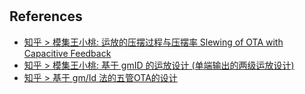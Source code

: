 # 


## References
- [知乎 > 模集王小桃: 运放的压摆过程与压摆率 Slewing of OTA with Capacitive Feedback](https://zhuanlan.zhihu.com/p/13230451810)
- [知乎 > 模集王小桃: 基于 gmID 的运放设计 (单端输出的两级运放设计)](https://zhuanlan.zhihu.com/p/18217441114)
- [知乎 > 基于 gm/Id 法的五管OTA的设计](https://zhuanlan.zhihu.com/p/621225975)